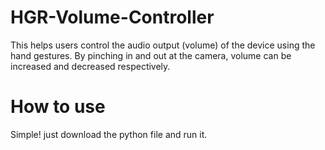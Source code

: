 # HGR-Volume-Controller
This helps users control the audio output (volume) of the device using the hand gestures. By pinching in and out at the camera, volume can be increased and decreased respectively.

# How to use
Simple! just download the python file and run it.
